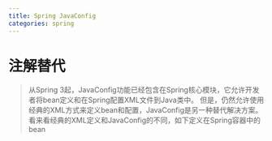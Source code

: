 ```yaml
---
title: Spring JavaConfig
categories: spring
---
```

# 注解替代
> 从Spring 3起，JavaConfig功能已经包含在Spring核心模块，它允许开发者将bean定义和在Spring配置XML文件到Java类中。
但是，仍然允许使用经典的XML方式来定义bean和配置，JavaConfig是另一种替代解决方案。
看来看经典的XML定义和JavaConfig的不同，如下定义在Spring容器中的bean
